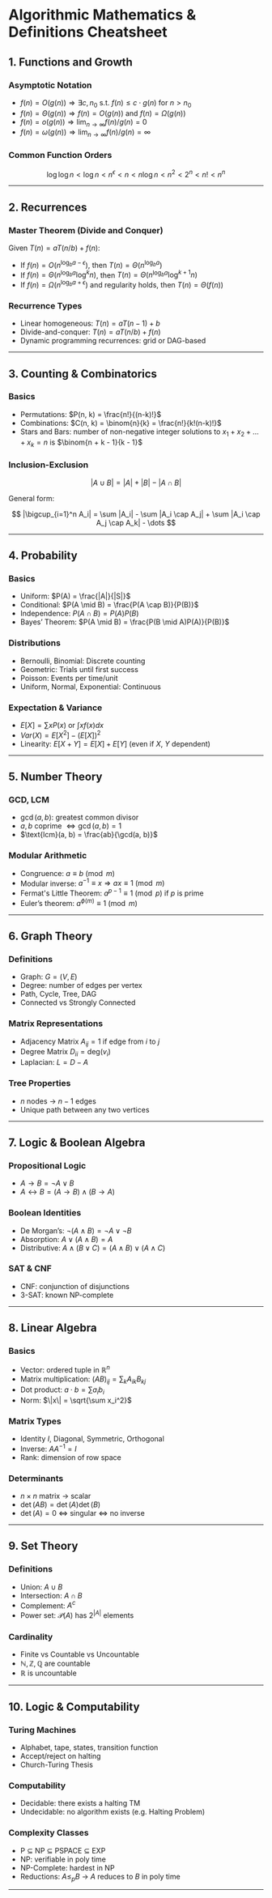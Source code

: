 # Algorithmic Mathematics & Definitions Cheatsheet

## 1. Functions and Growth

### Asymptotic Notation

- $f(n) = O(g(n)) \Rightarrow \exists c, n_0$ s.t. $f(n) \leq c \cdot g(n)$ for $n > n_0$
- $f(n) = \Theta(g(n)) \Rightarrow f(n) = O(g(n))$ and $f(n) = \Omega(g(n))$
- $f(n) = o(g(n)) \Rightarrow \lim_{n \to \infty} f(n)/g(n) = 0$
- $f(n) = \omega(g(n)) \Rightarrow \lim_{n \to \infty} f(n)/g(n) = \infty$

### Common Function Orders

$$
\log \log n < \log n < n^\epsilon < n < n \log n < n^2 < 2^n < n! < n^n
$$

---

## 2. Recurrences

### Master Theorem (Divide and Conquer)

Given $T(n) = aT(n/b) + f(n)$:

- If $f(n) = O(n^{\log_b a - \epsilon})$, then $T(n) = \Theta(n^{\log_b a})$
- If $f(n) = \Theta(n^{\log_b a} \log^k n)$, then $T(n) = \Theta(n^{\log_b a} \log^{k+1} n)$
- If $f(n) = \Omega(n^{\log_b a + \epsilon})$ and regularity holds, then $T(n) = \Theta(f(n))$

### Recurrence Types

- Linear homogeneous: $T(n) = aT(n-1) + b$
- Divide-and-conquer: $T(n) = aT(n/b) + f(n)$
- Dynamic programming recurrences: grid or DAG-based

---

## 3. Counting & Combinatorics

### Basics

- Permutations: $P(n, k) = \frac{n!}{(n-k)!}$
- Combinations: $C(n, k) = \binom{n}{k} = \frac{n!}{k!(n-k)!}$
- Stars and Bars: number of non-negative integer solutions to $x_1 + x_2 + \dots + x_k = n$ is $\binom{n + k - 1}{k - 1}$

### Inclusion-Exclusion

$$
|A \cup B| = |A| + |B| - |A \cap B|
$$

General form:

$$
|\bigcup_{i=1}^n A_i| = \sum |A_i| - \sum |A_i \cap A_j| + \sum |A_i \cap A_j \cap A_k| - \dots
$$

---

## 4. Probability

### Basics

- Uniform: $P(A) = \frac{|A|}{|S|}$  
- Conditional: $P(A \mid B) = \frac{P(A \cap B)}{P(B)}$  
- Independence: $P(A \cap B) = P(A)P(B)$  
- Bayes’ Theorem: $P(A \mid B) = \frac{P(B \mid A)P(A)}{P(B)}$

### Distributions

- Bernoulli, Binomial: Discrete counting
- Geometric: Trials until first success
- Poisson: Events per time/unit
- Uniform, Normal, Exponential: Continuous

### Expectation & Variance

- $E[X] = \sum x P(x)$ or $\int x f(x) dx$
- $Var(X) = E[X^2] - (E[X])^2$
- Linearity: $E[X+Y] = E[X] + E[Y]$ (even if $X$, $Y$ dependent)

---

## 5. Number Theory

### GCD, LCM

- $\gcd(a, b)$: greatest common divisor
- $a, b$ coprime $\iff \gcd(a, b) = 1$
- $\text{lcm}(a, b) = \frac{ab}{\gcd(a, b)}$

### Modular Arithmetic

- Congruence: $a \equiv b \pmod{m}$
- Modular inverse: $a^{-1} \equiv x \Rightarrow ax \equiv 1 \pmod{m}$
- Fermat's Little Theorem: $a^{p-1} \equiv 1 \pmod{p}$ if $p$ is prime
- Euler’s theorem: $a^{\phi(m)} \equiv 1 \pmod{m}$

---

## 6. Graph Theory

### Definitions

- Graph: $G = (V, E)$
- Degree: number of edges per vertex
- Path, Cycle, Tree, DAG
- Connected vs Strongly Connected

### Matrix Representations

- Adjacency Matrix $A_{ij} = 1$ if edge from $i$ to $j$
- Degree Matrix $D_{ii} = \text{deg}(v_i)$
- Laplacian: $L = D - A$

### Tree Properties

- $n$ nodes → $n-1$ edges
- Unique path between any two vertices

---

## 7. Logic & Boolean Algebra

### Propositional Logic

- $A \rightarrow B = \neg A \lor B$
- $A \leftrightarrow B = (A \rightarrow B) \land (B \rightarrow A)$

### Boolean Identities

- De Morgan’s: $\neg(A \land B) = \neg A \lor \neg B$
- Absorption: $A \lor (A \land B) = A$
- Distributive: $A \land (B \lor C) = (A \land B) \lor (A \land C)$

### SAT & CNF

- CNF: conjunction of disjunctions  
- 3-SAT: known NP-complete

---

## 8. Linear Algebra

### Basics

- Vector: ordered tuple in $\mathbb{R}^n$
- Matrix multiplication: $(AB)_{ij} = \sum_k A_{ik} B_{kj}$
- Dot product: $a \cdot b = \sum a_i b_i$
- Norm: $\|x\| = \sqrt{\sum x_i^2}$

### Matrix Types

- Identity $I$, Diagonal, Symmetric, Orthogonal
- Inverse: $AA^{-1} = I$
- Rank: dimension of row space

### Determinants

- $n \times n$ matrix → scalar
- $\det(AB) = \det(A)\det(B)$
- $\det(A) = 0$ ⇔ singular ⇔ no inverse

---

## 9. Set Theory

### Definitions

- Union: $A \cup B$
- Intersection: $A \cap B$
- Complement: $A^c$
- Power set: $\mathcal{P}(A)$ has $2^{|A|}$ elements

### Cardinality

- Finite vs Countable vs Uncountable
- $\mathbb{N}, \mathbb{Z}, \mathbb{Q}$ are countable
- $\mathbb{R}$ is uncountable

---

## 10. Logic & Computability

### Turing Machines

- Alphabet, tape, states, transition function
- Accept/reject on halting
- Church-Turing Thesis

### Computability

- Decidable: there exists a halting TM
- Undecidable: no algorithm exists (e.g. Halting Problem)

### Complexity Classes

- P ⊆ NP ⊆ PSPACE ⊆ EXP
- NP: verifiable in poly time
- NP-Complete: hardest in NP
- Reductions: $A \leq_p B$ → $A$ reduces to $B$ in poly time

---
